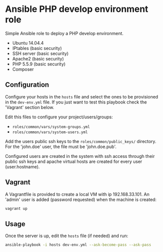 # Ansible PHP develop environment role

Simple Ansible role to deploy a PHP develop environment.

- Ubuntu 14.04.4
- IPtables (basic security)
- SSH server (basic security)
- Apache2 (basic security)
- PHP 5.5.9 (basic security)
- Composer

## Configuration

Configure your hosts in the ```hosts``` file and select the ones to be provisioned in the ```dev-env.yml``` file. If you just want to test this playbook check the 'Vagrant' section below.

Edit this files to configure your project/users/groups:

- ```roles/common/vars/system-groups.yml```
- ```roles/common/vars/system-users.yml```

Add the users public ssh keys to the ```roles/common/public_keys/``` directory. For the 'john.doe' user, the file must be 'john.doe.pub'.

Configured users are created in the system with ssh access through their public ssh keys and apache virtual hosts are created for every user (user.hostname).

## Vagrant

A Vagrantfile is provided to create a local VM with ip 192.168.33.101. An 'admin' user is added (password requested) when the machine is created:

```bash
vagrant up
```

## Usage

Once the server is up, edit the ```hosts``` file (if needed) and run:

```bash
ansible-playbook -i hosts dev-env.yml --ask-become-pass --ask-pass
```
